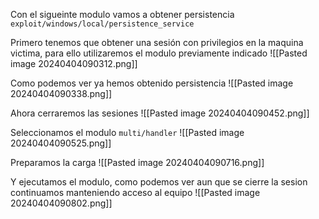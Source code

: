 Con el sigueinte modulo vamos a obtener persistencia
`exploit/windows/local/persistence_service`

Primero tenemos que obtener una sesión con privilegios en la maquina victima, para ello utilizaremos el modulo previamente indicado
![[Pasted image 20240404090312.png]]

Como podemos ver ya hemos obtenido persistencia
![[Pasted image 20240404090338.png]]

Ahora cerraremos las sesiones
![[Pasted image 20240404090452.png]]

Seleccionamos el modulo `multi/handler`
![[Pasted image 20240404090525.png]]

Preparamos la carga
![[Pasted image 20240404090716.png]]

Y ejecutamos el modulo, como podemos ver aun que se cierre la sesion continuamos manteniendo acceso al equipo
![[Pasted image 20240404090802.png]]


